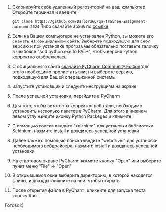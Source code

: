 1. Склонируйте себе удаленный репозиторий на ваш компьютер. Откройте терминал и введите:
   
   `git clone https://github.com/Darlord66/qa-trainee-assignment-autmumn-2024`
Либо скачайте архив по [ссылке](https://drive.google.com/uc?export=download&id=1VAYYTN9k4lfcgEwXRrGLwal1mlGD55ql) 

2. Если на Вашем компьютере не установлен Python, вы можете его [скачать на официальном сайте](https://www.python.org/downloads/). Выберете подходящую для себя версию и при установке программы обязательно поставьте галочку в чекбоксе "Add python.exe to PATH", чтобы версия Python корректно отображалась 
3. C официального сайта [скачайте PyCharm Community Edition](https://www.jetbrains.com/ru-ru/pycharm/download/?section=windows)(для этого необходимо пролистать вниз) и выберете версию, подходящую для Вашей операционной системы
4. Запустите установщик и следуйте инструкциям на экране
5. После успешной установки, перейдите в PyCharm
6. Для того, чтобы автотесты корректно работали, необходимо установить несколько пакетов в PyCharm. Для этого в нижнем левом углу найдите иконку Python Packeges и кликните
7. С помощью поиска введите "selenium" для установки библиотеки Selenium, нажмите install и дождитесь успешной установки
8. Далее также с помощью поиска введите "webdriver" для установки необходимого вебдрайвера, нажмите install и дождитесь успешной установки
9. На стартовом экране PyCharm нажмите кнопку "Open" или выберите пункт меню "File" -> "Open"
10. В открывшемся окне выберите директорию, в которой находятся файлы, и дважды кликните на нем, чтобы открыть
11. После открытия файла в PyCharm, кликните для запуска теста кнопку Run
    
Готово!:)
